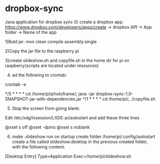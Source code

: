 # dropbox-sync
Java application for dropbox sync
0) create a dropbox app:
https://www.dropbox.com/developers/apps/create
 -> dropbox API
 -> App folder
 -> Name of the app

1)Buld jar:
mvn clean compile assembly:single

2)Copy the jar file to the raspberry pi

3)create slideshow.sh and copyfile.sh in the home dir for pi on raspberry(scripts are located under resources)

4) ad the following to crontab:

crontab -e 

*/5 * * * * cd /home/pi/photoframe/; java -jar dropbox-sync-1.0-SNAPSHOT-jar-with-dependencies.jar
*/1 * * * * cd /home/pi/; ./copyfile.sh

5) Stop the screen from going blank:

Edit /etc/xdg/lxsession/LXDE-pi/autostart and add these three lines

@xset s off
@xset -dpms
@xset s noblank

6) make .slideshow run on startup
create folder /home/pi/.config/autostart
create a file called slideshow.desktop in the previous created folder, with the following content:

[Desktop Entry]
Type=Application
Exec=/home/pi/slideshow.sh


